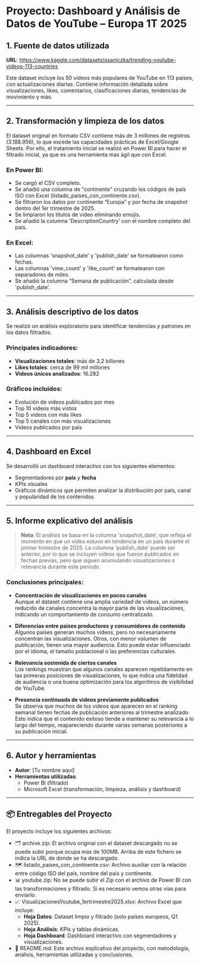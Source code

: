 
# Proyecto: Dashboard y Análisis de Datos de YouTube – Europa 1T 2025

## 1. Fuente de datos utilizada

**URL**: https://www.kaggle.com/datasets/asaniczka/trending-youtube-videos-113-countries

Este dataset incluye los 50 videos más populares de YouTube en 113 países, con actualizaciones diarias. Contiene información detallada sobre visualizaciones, likes, comentarios, clasificaciones diarias, tendencias de movimiento y más.

---

## 2. Transformación y limpieza de los datos

El dataset original en formato CSV contiene más de 3 millones de registros (3.188.956), lo que excede las capacidades prácticas de Excel/Google Sheets. Por ello, el tratamiento inicial se realizó en Power BI para hacer el filtrado inicial, ya que es una herramienta mas ágil que con Excel.

### En Power BI:
- Se cargó el CSV completo.
- Se añadió una columna de "continente" cruzando los códigos de país ISO con Excel (listado_paises_con_continente.csv).
- Se filtraron los datos por continente “Europa” y por fecha de snapshot dentro del 1er trimestre de 2025.
- Se limpiaron los títulos de video eliminando emojis.
- Se añadió la columna 'DescriptionCountry' con el nombre completo del país.

### En Excel:
- Las columnas 'snapshot_date' y 'publish_date' se formatearon como fechas.
- Las columnas 'view_count' y 'like_count' se formatearon con separadores de miles.
- Se añadió la columna “Semana de publicación”, calculada desde 'publish_date'.

---

## 3. Análisis descriptivo de los datos

Se realizó un análisis exploratorio para identificar tendencias y patrones en los datos filtrados.

### Principales indicadores:
- **Visualizaciones totales**: más de 3,2 billones
- **Likes totales**: cerca de 99 mil millones
- **Videos únicos analizados**: 16.282

### Gráficos incluidos:
- Evolución de videos publicados por mes
- Top 10 videos más vistos
- Top 5 videos con más likes
- Top 5 canales con más visualizaciones
- Videos publicados por país

---

## 4. Dashboard en Excel

Se desarrolló un dashboard interactivo con los siguientes elementos:

- Segmentadores por **país** y **fecha**
- KPIs visuales
- Gráficos dinámicos que permiten analizar la distribución por país, canal y popularidad de los contenidos

---

## 5. Informe explicativo del análisis

> **Nota**: El análisis se basa en la columna 'snapshot_date', que refleja el momento en que un video estuvo en tendencia en un país durante el primer trimestre de 2025. La columna 'publish_date' puede ser anterior, por lo que se incluyen videos que fueron publicados en fechas previas, pero que siguen acumulando visualizaciones o relevancia durante este período.

### Conclusiones principales:

- **Concentración de visualizaciones en pocos canales**  
  Aunque el dataset contiene una amplia variedad de videos, un número reducido de canales concentra la mayor parte de las visualizaciones, indicando un comportamiento de consumo centralizado.

- **Diferencias entre países productores y consumidores de contenido**  
  Algunos países generan muchos videos, pero no necesariamente concentran las visualizaciones. Otros, con menor volumen de publicación, tienen una mayor audiencia. Esto puede estar influenciado por el idioma, el tamaño poblacional o las preferencias culturales.

- **Relevancia sostenida de ciertos canales**  
  Los rankings muestran que algunos canales aparecen repetidamente en las primeras posiciones de visualizaciones, lo que indica una fidelidad de audiencia o una buena optimización para los algoritmos de visibilidad de YouTube.

- **Presencia continuada de videos previamente publicados**  
  Se observa que muchos de los videos que aparecen en el ranking semanal tienen fechas de publicación anteriores al trimestre analizado. Esto indica que el contenido exitoso tiende a mantener su relevancia a lo largo del tiempo, reapareciendo durante varias semanas posteriores a su publicación inicial.

---

## 6. Autor y herramientas

- **Autor**: [Tu nombre aquí]
- **Herramientas utilizadas**:
  - Power BI (filtrado)
  - Microsoft Excel (transformación, limpieza, análisis y dashboard)

---

## 📦 Entregables del Proyecto

El proyecto incluye los siguientes archivos:

- 🗂️ archive.zip: El archivo original con el dataset descargado no se puede subir porque ocupa mas de 100MB. Arriba de este fichero se indica la URL de donde se ha descargado.
- 🗺️ listado_paises_con_continente.csv: Archivo auxiliar con la relación entre código ISO del país, nombre del país y continente.
- 📊 youtube.zip: No se puede subir el Zip con el archivo de Power BI con las transformaciones y filtrado. Si es necesario vemos otras vías para enviarlo.
- 📈 VisualizacionesYoutube_1ertrimestre2025.xlsx: Archivo Excel que incluye:
  - **Hoja Datos**: Dataset limpio y filtrado (solo países europeos, Q1 2025).
  - **Hoja Análisis**: KPIs y tablas dinámicas.
  - **Hoja Dashboard**: Dashboard interactivo con segmentadores y visualizaciones.
- 📄 README.md: Este archivo explicativo del proyecto, con metodología, análisis, herramientas utilizadas y conclusiones.
